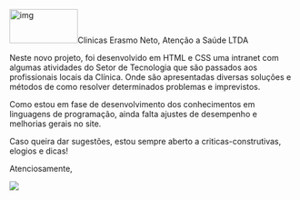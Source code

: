 <img src="images/N_logo-final.png" alt="img" height="60" width="120">Clinicas Erasmo Neto, Atenção a Saúde LTDA

Neste novo projeto, foi desenvolvido em HTML e CSS uma intranet com algumas atividades do Setor de Tecnologia que são passados aos profissionais locais da Clínica. Onde são apresentadas diversas soluções e métodos de como resolver determinados problemas e imprevistos.

Como estou em fase de desenvolvimento dos conhecimentos em linguagens de programação, ainda falta ajustes de desempenho e melhorias gerais no site.


Caso queira dar sugestões, estou sempre aberto a criticas-construtivas, elogios e dicas!

Atenciosamente,
<div>
	<a href="https://clinicaserasmoneto.com.br/"><img src="https://lh3.googleusercontent.com/pw/AP1GczP0GCKEvAhXK73V7Fk86ofWWPcT7vZmfu4Xp7whw5qArt8Jun0UcZnSftsAc8yqvKUQp3zXUeEMEPAolB9_PH409lHJ8Txn12CWpNgaqKnEu-ONtKc5j6sH7Hj4IDKxdelXYx_m13C3icZZ034qsOW-=w723-h187-s-no-gm?authuser=1 "></a></div>
<div>
	<br>
</div>
